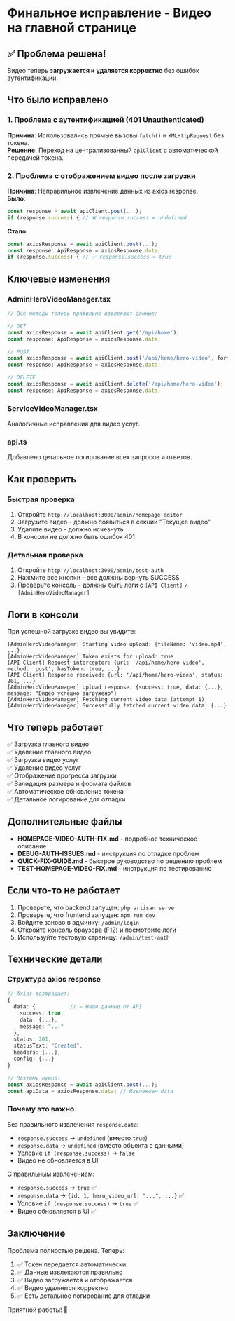 # Финальное исправление - Видео на главной странице

## ✅ Проблема решена!

Видео теперь **загружается и удаляется корректно** без ошибок аутентификации.

## Что было исправлено

### 1. Проблема с аутентификацией (401 Unauthenticated)
**Причина**: Использовались прямые вызовы `fetch()` и `XMLHttpRequest` без токена.  
**Решение**: Переход на централизованный `apiClient` с автоматической передачей токена.

### 2. Проблема с отображением видео после загрузки
**Причина**: Неправильное извлечение данных из axios response.  
**Было**:
```typescript
const response = await apiClient.post(...);
if (response.success) { // ❌ response.success = undefined
```

**Стало**:
```typescript
const axiosResponse = await apiClient.post(...);
const response: ApiResponse = axiosResponse.data;
if (response.success) { // ✅ response.success = true
```

## Ключевые изменения

### AdminHeroVideoManager.tsx
```typescript
// Все методы теперь правильно извлекают данные:

// GET
const axiosResponse = await apiClient.get('/api/home');
const response: ApiResponse = axiosResponse.data;

// POST
const axiosResponse = await apiClient.post('/api/home/hero-video', formData, {...});
const response: ApiResponse = axiosResponse.data;

// DELETE
const axiosResponse = await apiClient.delete('/api/home/hero-video');
const response: ApiResponse = axiosResponse.data;
```

### ServiceVideoManager.tsx
Аналогичные исправления для видео услуг.

### api.ts
Добавлено детальное логирование всех запросов и ответов.

## Как проверить

### Быстрая проверка
1. Откройте `http://localhost:3000/admin/homepage-editor`
2. Загрузите видео - должно появиться в секции "Текущее видео"
3. Удалите видео - должно исчезнуть
4. В консоли не должно быть ошибок 401

### Детальная проверка
1. Откройте `http://localhost:3000/admin/test-auth`
2. Нажмите все кнопки - все должны вернуть SUCCESS
3. Проверьте консоль - должны быть логи с `[API Client]` и `[AdminHeroVideoManager]`

## Логи в консоли

При успешной загрузке видео вы увидите:
```
[AdminHeroVideoManager] Starting video upload: {fileName: 'video.mp4', ...}
[AdminHeroVideoManager] Token exists for upload: true
[API Client] Request interceptor: {url: '/api/home/hero-video', method: 'post', hasToken: true, ...}
[API Client] Response received: {url: '/api/home/hero-video', status: 201, ...}
[AdminHeroVideoManager] Upload response: {success: true, data: {...}, message: "Видео успешно загружено"}
[AdminHeroVideoManager] Fetching current video data (attempt 1)
[AdminHeroVideoManager] Successfully fetched current video data: {...}
```

## Что теперь работает

✅ Загрузка главного видео  
✅ Удаление главного видео  
✅ Загрузка видео услуг  
✅ Удаление видео услуг  
✅ Отображение прогресса загрузки  
✅ Валидация размера и формата файлов  
✅ Автоматическое обновление токена  
✅ Детальное логирование для отладки  

## Дополнительные файлы

- **HOMEPAGE-VIDEO-AUTH-FIX.md** - подробное техническое описание
- **DEBUG-AUTH-ISSUES.md** - инструкция по отладке проблем
- **QUICK-FIX-GUIDE.md** - быстрое руководство по решению проблем
- **TEST-HOMEPAGE-VIDEO-FIX.md** - инструкция по тестированию

## Если что-то не работает

1. Проверьте, что backend запущен: `php artisan serve`
2. Проверьте, что frontend запущен: `npm run dev`
3. Войдите заново в админку: `/admin/login`
4. Откройте консоль браузера (F12) и посмотрите логи
5. Используйте тестовую страницу: `/admin/test-auth`

## Технические детали

### Структура axios response
```typescript
// Axios возвращает:
{
  data: {           // ← Наши данные от API
    success: true,
    data: {...},
    message: "..."
  },
  status: 201,
  statusText: "Created",
  headers: {...},
  config: {...}
}

// Поэтому нужно:
const axiosResponse = await apiClient.post(...);
const apiData = axiosResponse.data; // Извлекаем data
```

### Почему это важно
Без правильного извлечения `response.data`:
- `response.success` → `undefined` (вместо `true`)
- `response.data` → `undefined` (вместо объекта с данными)
- Условие `if (response.success)` → `false`
- Видео не обновляется в UI

С правильным извлечением:
- `response.success` → `true` ✅
- `response.data` → `{id: 1, hero_video_url: "...", ...}` ✅
- Условие `if (response.success)` → `true` ✅
- Видео обновляется в UI ✅

## Заключение

Проблема полностью решена. Теперь:
1. ✅ Токен передается автоматически
2. ✅ Данные извлекаются правильно
3. ✅ Видео загружается и отображается
4. ✅ Видео удаляется корректно
5. ✅ Есть детальное логирование для отладки

Приятной работы! 🎉

